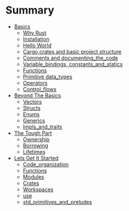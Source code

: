 # Summary

* [Basics]()
  * [Why Rust](source/docs/a1.why_rust.md)
  * [Installation](source/docs/a2.installation.md)
  * [Hello World](source/docs/a3.hello_world.md)
  * [Cargo,crates and basic project structure](source/docs/a4.cargo,crates_and_basic_project_structure.md)
  * [Comments and documenting_the_code](source/docs/a5.comments_and_documenting_the_code.md)
  * [Variable_bindings, constants_and_statics](source/docs/a6.variable_bindings,constants_and_statics.md)
  * [Functions](source/docs/a7.functions.md)
  * [Primitive data_types](source/docs/a8.primitive_data_types.md)
  * [Operators](source/docs/a9.operators.md)
  * [Control_flows](source/docs/a10.control_flows.md)
* [Beyond The Basics]()
  * [Vectors](source/docs/b1.vectors.md)
  * [Structs](source/docs/b2.structs.md)
  * [Enums](source/docs/b3.enums.md)
  * [Generics](source/docs/b4.generics.md)
  * [Impls_and_traits](source/docs/b5.impls_and_traits.md)
* [The Tough Part]()
  * [Ownership](source/docs/c1.ownership.md)
  * [Borrowing](source/docs/c2.borrowing.md)
  * [Lifetimes](source/docs/c3.lifetimes.md)
* [Lets Get It Started]()
  * [Code_organization](source/docs/d1.code_organization.md)
  * [Functions](source/docs/d2.functions.md)
  * [Modules](source/docs/d3.modules.md)
  * [Crates](source/docs/d4.crates.md)
  * [Workspaces](source/docs/d5.workspaces.md)
  * [use](source/docs/d6.use.md)
  * [std_primitives_and_preludes](source/docs/d7.std_primitives_and_preludes.md)

